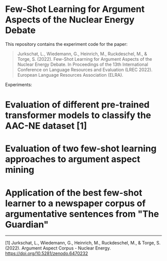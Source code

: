 Few-Shot Learning for Argument Aspects of the Nuclear Energy Debate
===================================================================

This repository contains the experiment code for the paper:

> Jurkschat, L., Wiedemann, G., Heinrich, M., Ruckdeschel, M., & Torge, S. (2022). Few-Shot Learning for Argument Aspects of the Nuclear Energy Debate. In Proceedings of the 13th International Conference on Language Resources and Evaluation (LREC 2022). European Language Resources Association (ELRA).

Experiments:
# Evaluation of different pre-trained transformer models to classify the AAC-NE dataset [1]
# Evaluation of two few-shot learning approaches to argument aspect mining
# Application of the best few-shot learner to a newspaper corpus of argumentative sentences from "The Guardian"

----------------
[1] Jurkschat, L., Wiedemann, G., Heinrich, M., Ruckdeschel, M., & Torge, S. (2022). Argument Aspect Corpus - Nuclear Energy. https://doi.org/10.5281/zenodo.6470232
